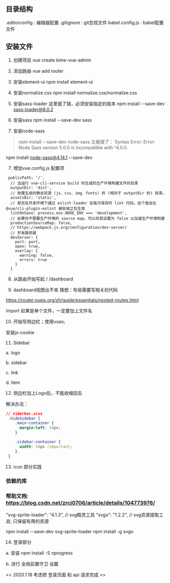 ## 目录结构

.editorconfig : 编辑器配置
.gitignore : git忽视文件
babel.config.js : babel配置文件


## 安装文件

1. 创建项目
vue create kime-vue-admin

1. 添加路由
vue add router

2. 安装element-ui
npm install element-ui

3. 安装normalize.css
npm install normalize.css/normalize.css

4. 安装sass-loader
这里报了错，必须安装指定的版本
npm install --save-dev sass-loader@8.0.2

5. 安装sass
npm install --save-dev sass

6. 安装node-sass
> npm install --save-dev node-sass
> 又报错了： Syntax Error: Error: Node Sass version 5.0.0 is incompatible with ^4.0.0.

npm install node-sass@4.14.1 --save-dev

7. 增加vue.config.js 配置项

~~~
 publicPath: '/',
  // 当运行 vue-cli-service build 时生成的生产环境构建文件的目录
  outputDir: 'dist',
  // 放置生成的静态资源 (js、css、img、fonts) 的 (相对于 outputDir 的) 目录。
  assetsDir: 'static',
  // 是否在开发环境下通过 eslint-loader 在每次保存时 lint 代码。这个值会在 @vue/cli-plugin-eslint 被安装之后生效
  lintOnSave: process.env.NODE_ENV === 'development',
  // 如果你不需要生产环境的 source map，可以将其设置为 false 以加速生产环境构建
  productionSourceMap: false,
  // https://webpack.js.org/configuration/dev-server/
  // 开发服务器
  devServer: {
    port: port,
    open: true,
    overlay: {
      warning: false,
      errors: true
    }
  }
~~~

8. 从路由开始写起
   /
   /dashboard

9. dashboard视图出不来
猜想：布局需要写相关的代码

https://router.vuejs.org/zh/guide/essentials/nested-routes.html

import 如果是单个文件，一定要加上文件名

10. 开始写侧边栏；使用vuex; 

安装js-cookie

11. Sidebar

a. logo

b. sidebar

c. link

d. item

12. 侧边栏加上Logo后，不能收缩回去

解决办法：

~~~css
// siderbar.scss
 .hideSidebar {
    .main-container {
      margin-left: 54px;
    }

    .sidebar-container {
      width: 54px !important;
    }
 }
~~~

13. icon 部分实践

### 依赖的库
### 帮助文档: https://blog.csdn.net/zrcj0706/article/details/104773976/
"svg-sprite-loader": "4.1.3", // svg精灵工具
"svgo": "1.2.2",              // svg资源提取工具; 只保留有用的资源

npm install --save-dev svg-sprite-loader
 npm install -g svgo

14. 登录部分

a. 安装 npm install -S nprogress

b. 进行 全局前置守卫 设置

<< 2020.1.18 考虑把 登录页面 和 api 请求完成 >>







